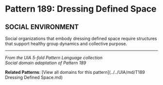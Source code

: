 # Pattern 189: Dressing Defined Space

## SOCIAL ENVIRONMENT

Social organizations that embody dressing defined space require structures that support healthy group dynamics and collective purpose.

---

*From the UIA 5-fold Pattern Language collection*  
*Social domain adaptation of Pattern 189*

**Related Patterns**: [View all domains for this pattern](../../UIA/md/T189 Dressing Defined Space.md)